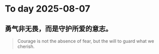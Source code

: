 
# To day 2025-08-07


## 勇气非无畏，而是守护所爱的意志。
> Courage is not the absence of fear, but the will to guard what we cherish.

    